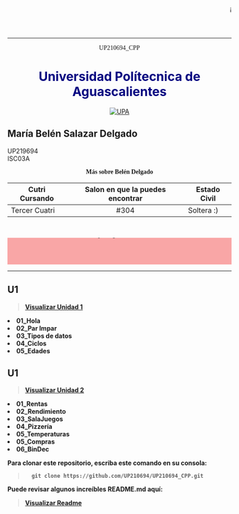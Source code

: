 
  <marquee behavior="scroll" direction="left" height="60" scrollamount="5">¡Hola!, Bienvenido a mi Git Hub. Desarrollado especialmente para la materia de: Programación. </marquee>  
<hr>

<center> <p style="font-family:Castellar;">UP210694_CPP</p>

<h1 style="color:Navy"><b> Universidad Polítecnica de Aguascalientes </b></h1>
</center>

<center>
  
<a title="Información sobre la UPA" href="https://upa.edu.mx/"><img src="https://upa.edu.mx/wp-content/uploads/2021/02/Logo_UPA-1024x617.jpg" alt="UPA" /></a>
</center>


## María Belén Salazar Delgado 

UP219694   
ISC03A  

<center> <p style="font-family:Castellar;" color= "#EE253D"><b>Más sobre Belén Delgado<b></p> </center>


| Cutri Cursando | Salon en que la puedes encontrar | Estado Civil | 
| -------------- | -------------------------------- | ------------ |
| Tercer Cuatri  | <center> #304</center>           | Soltera :)  |


<br>


<marquee behavior="scroll" bgcolor="#F9A6A6" direction="down" height="60" scrollamount="2"><center><font face=adler color="#000000" size=5><b> Unidades y Ejercicios en C++ </font> </center>
</marquee> 
<hr>


 ## __U1__
 > [Visualizar Unidad 1](https://github.com/UP210694/UP210694_CPP/tree/main/U1)
<e1>
<li>01_Hola</li>
<li>02_Par Impar</li> 
<li>03_Tipos de datos</li>
<li>04_Ciclos</li>
<li>05_Edades</li> 
</e>

 ## __U1__ 
 > [Visualizar Unidad 2](https://github.com/UP210694/UP210694_CPP/tree/main/U2)
<e1>
<li>01_Rentas</li>
<li>02_Rendimiento</li> 
<li>03_SalaJuegos</li>
<li>04_Pizzería</li>
<li>05_Temperaturas</li> 
<li>05_Compras</li> 
<li>06_BinDec</li> 
</e>


Para clonar este repositorio, escriba este comando en su consola:
>       git clone https://github.com/UP210694/UP210694_CPP.git

Puede revisar algunos increíbles README.md aquí: 
> [Visualizar Readme](https://github.com/matiassingers/awesome-readme)  


